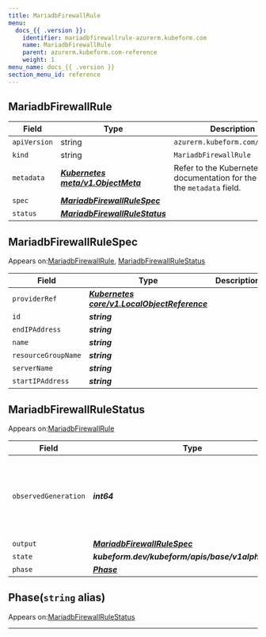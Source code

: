 ```yaml
---
title: MariadbFirewallRule
menu:
  docs_{{ .version }}:
    identifier: mariadbfirewallrule-azurerm.kubeform.com
    name: MariadbFirewallRule
    parent: azurerm.kubeform.com-reference
    weight: 1
menu_name: docs_{{ .version }}
section_menu_id: reference
---
```


## MariadbFirewallRule
| Field | Type | Description |
| ------ | ----- | ----------- |
| `apiVersion` | string | `azurerm.kubeform.com/v1alpha1` |
|    `kind` | string | `MariadbFirewallRule` |
| `metadata` | ***[Kubernetes meta/v1.ObjectMeta](https://kubernetes.io/docs/reference/generated/kubernetes-api/v1.13/#objectmeta-v1-meta)***|Refer to the Kubernetes API documentation for the fields of the `metadata` field.|
| `spec` | ***[MariadbFirewallRuleSpec](#mariadbfirewallrulespec)***||
| `status` | ***[MariadbFirewallRuleStatus](#mariadbfirewallrulestatus)***||
## MariadbFirewallRuleSpec

Appears on:[MariadbFirewallRule](#mariadbfirewallrule), [MariadbFirewallRuleStatus](#mariadbfirewallrulestatus)

| Field | Type | Description |
| ------ | ----- | ----------- |
| `providerRef` | ***[Kubernetes core/v1.LocalObjectReference](https://kubernetes.io/docs/reference/generated/kubernetes-api/v1.13/#localobjectreference-v1-core)***||
| `id` | ***string***||
| `endIPAddress` | ***string***||
| `name` | ***string***||
| `resourceGroupName` | ***string***||
| `serverName` | ***string***||
| `startIPAddress` | ***string***||
## MariadbFirewallRuleStatus

Appears on:[MariadbFirewallRule](#mariadbfirewallrule)

| Field | Type | Description |
| ------ | ----- | ----------- |
| `observedGeneration` | ***int64***| ***(Optional)*** Resource generation, which is updated on mutation by the API Server.|
| `output` | ***[MariadbFirewallRuleSpec](#mariadbfirewallrulespec)***| ***(Optional)*** |
| `state` | ***kubeform.dev/kubeform/apis/base/v1alpha1.State***| ***(Optional)*** |
| `phase` | ***[Phase](#phase)***| ***(Optional)*** |
## Phase(`string` alias)

Appears on:[MariadbFirewallRuleStatus](#mariadbfirewallrulestatus)

---
